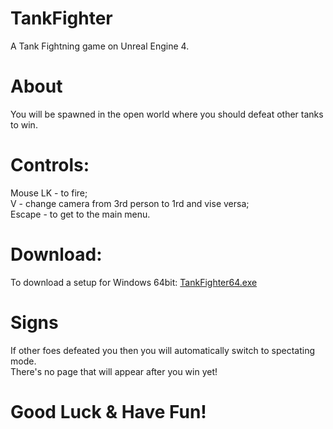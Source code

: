 # TankFighter
A Tank Fightning game on Unreal Engine 4.

# About
You will be spawned in the open world where you should defeat other tanks to win.

# Controls:
Mouse LK - to fire;\
V - change camera from 3rd person to 1rd and vise versa;\
Escape - to get to the main menu.

# Download:
To download a setup for Windows 64bit: [TankFighter64.exe](https://workupload.com/file/wsDEsfCn)

# Signs
If other foes defeated you then you will automatically switch to spectating mode.\
There's no page that will appear after you win yet!

# Good Luck & Have Fun!
